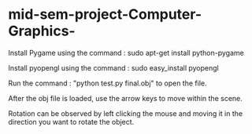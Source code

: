 # mid-sem-project-Computer-Graphics-

Install Pygame using the command : sudo apt-get install python-pygame

Install pyopengl using the command : sudo easy_install pyopengl

Run the command : "python test.py final.obj" to open the file.

After the obj file is loaded, use the arrow keys to move within the scene.

Rotation can be observed by left clicking the mouse and moving it in the direction you want to rotate the object.
